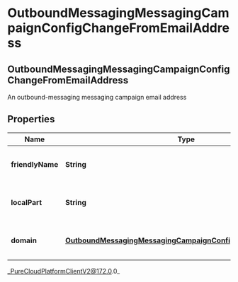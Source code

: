 # OutboundMessagingMessagingCampaignConfigChangeFromEmailAddress

## OutboundMessagingMessagingCampaignConfigChangeFromEmailAddress
An outbound-messaging messaging campaign email address

## Properties

|Name | Type | Description | Notes|
|------------ | ------------- | ------------- | -------------|
| **friendlyName** | **String** | The friendly name of the email address. | [optional] |
| **localPart** | **String** | The local part of the email address. | [optional] |
| **domain** | [**OutboundMessagingMessagingCampaignConfigChangeUriReference**](OutboundMessagingMessagingCampaignConfigChangeUriReference) | A UriReference for a resource | [optional] |



_PureCloudPlatformClientV2@172.0.0_
